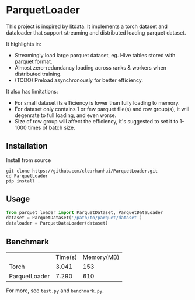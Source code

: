 # ParquetLoader


This project is inspired by [litdata](https://github.com/Lightning-AI/litdata).
It implements a torch dataset and dataloader that support streaming and distributed loading parquet dataset.

It highlights in:

* Streamingly load large parquet dataset, eg. Hive tables stored with parquet format. 
* Almost zero-redundancy loading across ranks & workers when distributed training.
* (TODO) Preload asynchronously for better efficiency.

It also has limitations:

* For small dataset its efficiency is lower than fully loading to memory.
* For dataset only contains 1 or few parquet file(s) and row group(s), it will degenrate to full loading, and even worse.
* Size of row group will affect the efficiency, it's suggested to set it to 1-1000 times of batch size.

## Installation

Install from source

``` shell 
git clone https://github.com/clearhanhui/ParquetLoader.git
cd ParquetLoader
pip install .
```


## Usage

```python 
from parquet_loader import ParquetDataset, ParquetDataLoader
dataset = ParquetDataset('/path/to/parquet/dataset')
dataloader = ParquetDataLoader(dataset)
```

## Benchmark

||||
|-|-|-| 
||Time(s)|Memory(MB)|
|Torch|3.041|153|
|ParquetLoader|7.290|610|


For more, see `test.py` and `benchmark.py`.